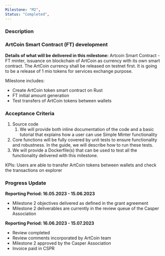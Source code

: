 ```yaml
---
Milestone: "M2",
Status: "Completed",
---
```

<!--lang:en--> 
### Description
### ArtCoin Smart Contract (FT) development 

**Details of what will be delivered in this milestone:**
Artcoin Smart Contract - FT minter, issuance on blockchain of ArtCoin as currency with its own smart contract. 
The ArtCoin currency shall be released on testnet first. It is going to be a release of 1 mio tokens for services exchange purpose. 

Milestone includes: 
- Create ArtCoin token smart contract on Rust 
- FT initial amount generation 
- Test transfers of ArtCoin tokens between wallets 


### Acceptance Criteria

1. Source code
   1. We will provide both inline documentation of the code and a basic tutorial that explains how a user can use Simple Minter functionality 
2. Core functions will be fully covered by unit tests to ensure functionality and robustness. In the guide, we will describe how to run these tests. 
3. We will provide a Dockerfile(s) that can be used to test all the functionality delivered with this milestone.  
   
KPIs: Users are able to transfer ArtCoin tokens between wallets and check the transactions on explorer 

### Progress Update

**Reporting Period: 16.05.2023 - 15.06.2023**
- Milestone 2 objectives delivered as defined in the grant agreement
- Milestone 2 deliverables are currently in the review queue of the Casper Association

**Reporting Period: 16.06.2023 - 15.07.2023**
- Review completed
- Review comments incorporated by ArtCoin team
- Milestone 2 approved by the Casper Association
- Invoice paid in CSPR